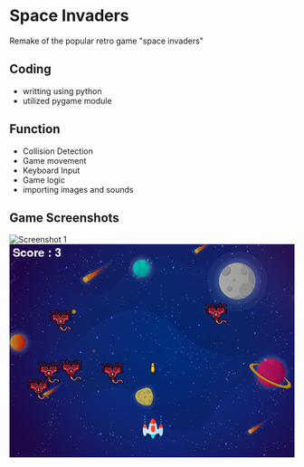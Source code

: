 # Space Invaders

Remake of the popular retro game "space invaders"

## Coding

- writting using python
- utilized pygame module

## Function

- Collision Detection
- Game movement
- Keyboard Input
- Game logic
- importing images and sounds

## Game Screenshots

![Screenshot 1](C:\Users\milan\PycharmProjects\GameDevelopment\gameScreenshots\SpaceInvaderScreenshot.png)
![](gameScreenshots\SpaceInvaderMidShot.png)
